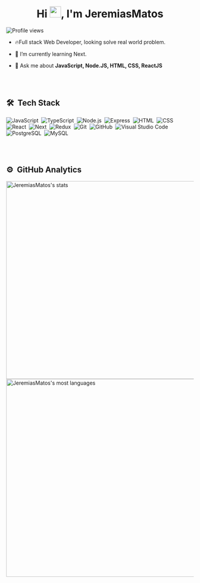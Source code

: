 
<h1 align="center">Hi <img src="https://raw.githubusercontent.com/kaueMarques/kaueMarques/master/hi.gif" width="30px">, I'm JeremiasMatos</h1>
<p align="left"> <img src="https://komarev.com/ghpvc/?username=JeremiasMatos&color=yellow" alt="Profile views" /> </p>

- 🔥Full stack Web Developer, looking solve real world problem. 

- 🌱 I’m currently learning Next.

- 💬 Ask me about **JavaScript, Node.JS, HTML, CSS, ReactJS**

<br><br>

## 🛠 &nbsp;Tech Stack

![JavaScript](https://img.shields.io/badge/-JavaScript-05122A?style=flat&logo=javascript)&nbsp;
![TypeScript](https://img.shields.io/badge/-Typescript-05122A?style=flat&logo=typescript)&nbsp;
![Node.js](https://img.shields.io/badge/-Node.js-05122A?style=flat&logo=node.js)&nbsp;
![Express](https://img.shields.io/badge/-Express-05122A?style=flat&logo=express)&nbsp;
![HTML](https://img.shields.io/badge/-HTML-05122A?style=flat&logo=HTML5)&nbsp;
![CSS](https://img.shields.io/badge/-CSS-05122A?style=flat&logo=CSS3&logoColor=1572B6)&nbsp;
![React](https://img.shields.io/badge/-React-05122A?style=flat&logo=react)&nbsp;
![Next](https://img.shields.io/badge/-Next-05122A?style=flat&logo=nextJS)&nbsp;
![Redux](https://img.shields.io/badge/-Redux-05122A?style=flat&logo=redux)&nbsp;
![Git](https://img.shields.io/badge/-Git-05122A?style=flat&logo=git)&nbsp;
![GitHub](https://img.shields.io/badge/-GitHub-05122A?style=flat&logo=github)&nbsp;
![Visual Studio Code](https://img.shields.io/badge/-Visual%20Studio%20Code-05122A?style=flat&logo=visual-studio-code&logoColor=007ACC)&nbsp;
![PostgreSQL](https://img.shields.io/badge/-PostgreSQL-05122A?style=flat&logo=postgresql)&nbsp;
![MySQL](https://img.shields.io/badge/-MySQL-05122A?style=flat&logo=mysql)&nbsp;


<br><br>

## ⚙️ &nbsp;GitHub Analytics

<p align="left">
<img width="530em" src="https://github-readme-stats.vercel.app/api?username=JeremiasMatos&show_icons=true&theme=vision-friendly-dark" alt="JeremiasMatos's stats"/>
<img width="530em" src="https://github-readme-stats.vercel.app/api/top-langs/?username=JeremiasMatos&layout=compact&theme=vision-friendly-dark" alt="JeremiasMatos's most languages"/>
</p>


<br><br>


<!--
**maykbrito/maykbrito** is a ✨ _special_ ✨ repository because its `README.md` (this file) appears on your GitHub profile.

Here are some ideas to get you started:


